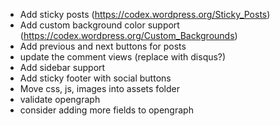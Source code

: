 * Add sticky posts (https://codex.wordpress.org/Sticky_Posts)
* Add custom background color support (https://codex.wordpress.org/Custom_Backgrounds)
* Add previous and next buttons for posts
* update the comment views (replace with disqus?)
* Add sidebar support
* Add sticky footer with social buttons
* Move css, js, images into assets folder
* validate opengraph
* consider adding more fields to opengraph
